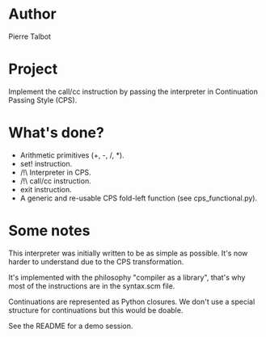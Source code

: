 Author
======

Pierre Talbot

Project
=======

Implement the call/cc instruction by passing the interpreter in Continuation Passing Style (CPS).

What's done?
============

* Arithmetic primitives (+, -, /, *).
* set! instruction.
* /!\ Interpreter in CPS.
* /!\ call/cc instruction.
* exit instruction.
* A generic and re-usable CPS fold-left function (see cps_functional.py).

Some notes
==========

This interpreter was initially written to be as simple as possible. It's now harder to understand due to the CPS transformation.

It's implemented with the philosophy "compiler as a library", that's why most of the instructions are in the syntax.scm file.

Continuations are represented as Python closures. We don't use a special structure for continuations but this would be doable.

See the README for a demo session.
